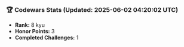 ### 🏆 Codewars Stats (Updated: 2025-06-02 04:20:02 UTC)

- **Rank:** 8 kyu
- **Honor Points:** 3
- **Completed Challenges:** 1
